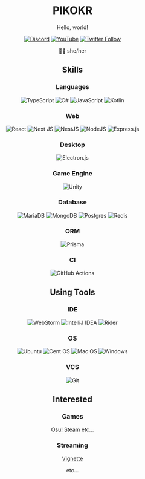 <div align="center">

# PIKOKR

Hello, world!

[![Discord](https://img.shields.io/discord/832938554438844438?logo=discord&logoColor=white&style=for-the-badge)](https://discord.gg/EkFHRG4TZZ)
[![YouTube](https://img.shields.io/youtube/channel/subscribers/UCxDZKHAK3P6AxAaZb56-liA?logo=youtube&style=for-the-badge)](https://www.youtube.com/c/pikokr)
[![Twitter Follow](https://img.shields.io/twitter/follow/pikokr_?logo=twitter&style=for-the-badge)](https://twitter.com/pikokr_)

🏳️‍⚧️ she/her

## Skills

### Languages

![TypeScript](https://img.shields.io/badge/typescript-%23007ACC.svg?style=for-the-badge&logo=typescript&logoColor=white)
![C#](https://img.shields.io/badge/c%23-%23239120.svg?style=for-the-badge&logo=c-sharp&logoColor=white)
![JavaScript](https://img.shields.io/badge/javascript-%23323330.svg?style=for-the-badge&logo=javascript&logoColor=%23F7DF1E)
![Kotlin](https://img.shields.io/badge/kotlin-%230095D5.svg?style=for-the-badge&logo=kotlin&logoColor=white)

### Web

![React](https://img.shields.io/badge/react-%2320232a.svg?style=for-the-badge&logo=react&logoColor=%2361DAFB)
![Next JS](https://img.shields.io/badge/Next-black?style=for-the-badge&logo=next.js&logoColor=white)
![NestJS](https://img.shields.io/badge/nestjs-%23E0234E.svg?style=for-the-badge&logo=nestjs&logoColor=white)
![NodeJS](https://img.shields.io/badge/node.js-6DA55F?style=for-the-badge&logo=node.js&logoColor=white)
![Express.js](https://img.shields.io/badge/express.js-%23404d59.svg?style=for-the-badge&logo=express&logoColor=%2361DAFB)

### Desktop

![Electron.js](https://img.shields.io/badge/Electron-191970?style=for-the-badge&logo=Electron&logoColor=white)

### Game Engine

![Unity](https://img.shields.io/badge/unity-%23000000.svg?style=for-the-badge&logo=unity&logoColor=white)

### Database

![MariaDB](https://img.shields.io/badge/MariaDB-003545?style=for-the-badge&logo=mariadb&logoColor=white)
![MongoDB](https://img.shields.io/badge/MongoDB-%234ea94b.svg?style=for-the-badge&logo=mongodb&logoColor=white)
![Postgres](https://img.shields.io/badge/postgres-%23316192.svg?style=for-the-badge&logo=postgresql&logoColor=white)
![Redis](https://img.shields.io/badge/redis-%23DD0031.svg?style=for-the-badge&logo=redis&logoColor=white)

### ORM

![Prisma](https://img.shields.io/badge/Prisma-3982CE?style=for-the-badge&logo=Prisma&logoColor=white)

### CI

![GitHub Actions](https://img.shields.io/badge/githubactions-%232671E5.svg?style=for-the-badge&logo=githubactions&logoColor=white)

## Using Tools

### IDE

![WebStorm](https://img.shields.io/badge/webstorm-143?style=for-the-badge&logo=webstorm&logoColor=white&color=black)
![IntelliJ IDEA](https://img.shields.io/badge/IDEA-000000.svg?style=for-the-badge&logo=intellij-idea&logoColor=white)
![Rider](https://img.shields.io/badge/Rider-000000.svg?style=for-the-badge&logo=Rider&logoColor=white&color=black&labelColor=crimson)

### OS

![Ubuntu](https://img.shields.io/badge/Ubuntu-E95420?style=for-the-badge&logo=ubuntu&logoColor=white)
![Cent OS](https://img.shields.io/badge/cent%20os-002260?style=for-the-badge&logo=centos&logoColor=F0F0F0)
![Mac OS](https://img.shields.io/badge/mac%20os-000000?style=for-the-badge&logo=macos&logoColor=F0F0F0)
![Windows](https://img.shields.io/badge/Windows-0078D6?style=for-the-badge&logo=windows&logoColor=white)

### VCS

![Git](https://img.shields.io/badge/git-%23F05033.svg?style=for-the-badge&logo=git&logoColor=white)


## Interested

### Games

[Osu!](https://osu.ppy.sh/users/16038948)
[Steam](https://steamcommunity.com/id/pikokr)
etc...

### Streaming

[Vignette](https://vignetteapp.org/)

etc...

</div>